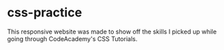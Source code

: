 # css-practice

This responsive website was made to show off the skills I picked up while going through CodeAcademy's CSS Tutorials.
